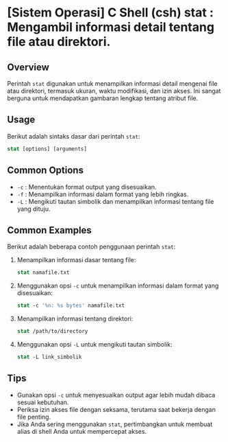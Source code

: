 # [Sistem Operasi] C Shell (csh) stat <Mengambil informasi file>: Mengambil informasi detail tentang file atau direktori.

## Overview
Perintah `stat` digunakan untuk menampilkan informasi detail mengenai file atau direktori, termasuk ukuran, waktu modifikasi, dan izin akses. Ini sangat berguna untuk mendapatkan gambaran lengkap tentang atribut file.

## Usage
Berikut adalah sintaks dasar dari perintah `stat`:

```csh
stat [options] [arguments]
```

## Common Options
- `-c` : Menentukan format output yang disesuaikan.
- `-f` : Menampilkan informasi dalam format yang lebih ringkas.
- `-L` : Mengikuti tautan simbolik dan menampilkan informasi tentang file yang dituju.

## Common Examples
Berikut adalah beberapa contoh penggunaan perintah `stat`:

1. Menampilkan informasi dasar tentang file:
   ```csh
   stat namafile.txt
   ```

2. Menggunakan opsi `-c` untuk menampilkan informasi dalam format yang disesuaikan:
   ```csh
   stat -c '%n: %s bytes' namafile.txt
   ```

3. Menampilkan informasi tentang direktori:
   ```csh
   stat /path/to/directory
   ```

4. Menggunakan opsi `-L` untuk mengikuti tautan simbolik:
   ```csh
   stat -L link_simbolik
   ```

## Tips
- Gunakan opsi `-c` untuk menyesuaikan output agar lebih mudah dibaca sesuai kebutuhan.
- Periksa izin akses file dengan seksama, terutama saat bekerja dengan file penting.
- Jika Anda sering menggunakan `stat`, pertimbangkan untuk membuat alias di shell Anda untuk mempercepat akses.